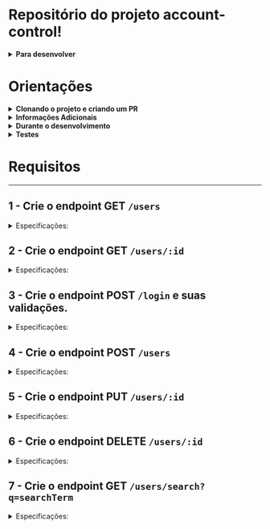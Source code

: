 # Repositório do projeto account-control!

<details>
  <summary><strong>Para desenvolver</strong></summary><br />

  Uma aplicação de cadastro usuarios em que será possível cadastrar, visualizar, pesquisar, editar e excluir informações. Para isso você deverá:
  1. Desenvolver uma API de um `CRUD` (**C**reate, **R**ead, **U**pdate e **D**elete);
  2. Desenvolver alguns endpoints que irão ler e escrever em um arquivo utilizando o módulo `fs`.

</details>

# Orientações

<details>
  <summary><strong>Clonando o projeto e criando um PR</strong></summary><br />

  1. Clone o repositório

  - `git clone git@github.com:UnifelDesenvolvimentoWeb/account-control.git`.
  - Entre na pasta do repositório que você acabou de clonar:
    - `account-control`

  2. Crie uma branch a partir da branch `master`

  - Verifique que você está na branch `master`
    - Exemplo: `git branch`
  - Se não estiver, mude para a branch `master`
    - Exemplo: `git checkout master`
  - Agora crie uma branch à qual você vai submeter os `commits` do seu projeto
    - Você deve criar uma branch no seguinte formato: `nome-de-usuario-nome-do-projeto`
    - Exemplo: `git checkout -b maria-account-control`

  3. Faça alguma alteração ou algum requisito e depois adicione as mudanças ao _stage_ do Git e faça um `commit`

  - Verifique que as mudanças ainda não estão no _stage_
    - Exemplo: `git status` (deve aparecer listada a pasta em vermelho)
  - Adicione o novo arquivo ao _stage_ do Git
    - Exemplo:
      - `git add .` (adicionando todas as mudanças - _que estavam em vermelho_ - ao stage do Git)
      - `git status` (deve aparecer listado o arquivo que foi adicionado em verde)
  - Faça o `commit` inicial
    - Exemplo:
      - `git commit -m 'iniciando o projeto account-control'` (fazendo o primeiro commit)
      - `git status` (deve aparecer uma mensagem tipo _nothing to commit_ )

  4. Adicione a sua branch com o novo `commit` ao repositório remoto

  - Usando o exemplo anterior: `git push -u origin maria-account-control`

  5. Crie um novo `Pull Request` _(PR)_

  - Vá até a página de _Pull Requests_ do [repositório no GitHub](https://github.com/UnifelDesenvolvimentoWeb/account-control)
  - Clique no botão verde _"New pull request"_
  - Clique na caixa de seleção _"Compare"_ e escolha a sua branch **com atenção**
  - Clique no botão verde _"Create pull request"_
  - Adicione uma descrição para o _Pull Request_ e clique no botão verde _"Create pull request"_
  - Volte até a [página de _Pull Requests_ do repositório](https://github.com/UnifelDesenvolvimentoWeb/account-control) e confira que o seu _Pull Request_ está criado

</details>

<details>
  <summary><strong>Informações Adicionais</strong></summary><br />
  
  > Instale as dependências com `npm install`

  > O arquivo `src/users.json` será utilizado como base para fazer as requisições da API. As operações de leitura e escrita dos requisitos devem ser feitas nesse arquivo usando os métodos da biblioteca `fs`.

  > Há um arquivo `src/index.js` no repositório. Não remova, nele, o seguinte trecho de código:


```javascript
    app.get('/', (_request, response) => {
      response.status(HTTP_OK_STATUS).send();
    });
```

> Você pode usar o comando `npm run restore` para restaurar o arquivo `src/users.json` para seu estado inicial.

</details>

<details>
  <summary><strong>Durante o desenvolvimento</strong></summary><br />

  - Faça `commits` das alterações que você fizer no código regularmente

  - Os comandos que você utilizará com mais frequência são:
    1. `git status` _(para verificar o que está em vermelho - fora do stage - e o que está em verde - no stage)_
    2. `git add` _(para adicionar arquivos ao stage do Git)_
    3. `git commit` _(para criar um commit com os arquivos que estão no stage do Git)_
    4. `git push -u nome-da-branch` _(para enviar o commit para o repositório remoto na primeira vez que fizer o `push` de uma nova branch)_
    5. `git push` _(para enviar o commit para o repositório remoto após o passo anterior)_

</details>

<details>
  <summary><strong>Testes</strong></summary><br />

  ### Executando todos os testes

  Para poder executar os testes, inicie sua aplicação com `npm run dev`, em seguida, basta executar o comando `npm test` e **todos** os seus testes serão executados.

  ### Executando um teste específico

  Para executar um teste expecífico, inicie sua aplicação com `npm run dev`, em seguida, basta executar o comando `npm test nome-do-teste`.

  Ex: Para executar o teste referente ao **01-getAll**, basta digitar `npm test 01`.

</details>

# Requisitos

---

## 1 - Crie o endpoint GET `/users`

<details>
<summary>Especificações:</summary><br />

<details>
  <summary>A requisição deve retornar o <code>status 200</code> e um array com todas usuários cadastradas. Exemplo: </summary><br />

```json
[
  {
    "id": 1,
    "name": "Cristina Oliveira",
    "email": "cristina.oliveira@example.com",
    "password": "12345678",
    "age": 25,
    "info": {
      "city": "Salvador",
      "phoneNumber": "(71) 73265-0285"
    },
    "accessDate": {
      "registrationDate": "2023-08-15T11:20:31.665Z",
      "lastAccess": "2024-04-18T02:15:25.665Z"
    }
  },
  {
    "id": 2,
    "name": "Amanda Ferraz",
    "email": "amanda.ferraz@example.com",
    "password": "12345678",
    "age": 31,
    "info": {
      "city": "Belo Horizonte",
      "phoneNumber": "(31) 7256-5521"
    },
    "accessDate": {
      "registrationDate": "2024-01-28T16:19:20.665Z",
      "lastAccess": "2024-04-21T18:21:15.665Z"
    }
  },
  //...
]
```
  
</details>

<details>
  <summary>Caso não exista nenhum usuário cadastrado a requisição deve retornar o <code>status 200</code> e um array vazio. Exemplo:</summary><br />

  ```json
  []
  ```
</details>

</details>

## 2 - Crie o endpoint GET `/users/:id`

<details>
 <summary>Especificações:</summary><br />
<details>
  <summary>A requisição deve retornar o <code>status 200</code> e um usuário com base no <code>id</code> da rota. Por exemplo, ao fazer uma requisição <code>/users/5</code>, a resposta deve ser:</summary><br />

  ```json
   {
    "id": 5,
    "name": "João Carlos",
    "email": "joão.carlos@example.com",
    "password": "12345678",
    "age": 38,
    "info": {
      "city": "Salvador",
      "phoneNumber": "(71) 7548-9655"
    },
    "accessDate": {
      "registrationDate": "2024-01-12T12:50:36.665Z",
      "lastAccess": "2024-04-21T12:20:41.665Z"
    }
  }
  ```
</details>


<details>
  <summary>Caso não seja encontrado um usuário com base no <code>id</code> da rota, a requisição deve retornar o <code>status 404</code> com o seguinte corpo:</summary><br />
  
  ```json
  {
    "message": "Usuário não encontrado"
  }
  ```
</details>

</details>

## 3 - Crie o endpoint POST `/login` e suas validações.

<details>
  <summary>Especificações:</summary><br />
<details>
  O endpoint deverá receber no corpo da requisição os campos `email` e `password`.

  Deverá ocorrer uma validação se a senha e email estão corretos de acordo com os usuários já cadastrados.

  Os campos recebidos pela requisição devem ser validados e, caso os valores sejam inválidos, o endpoint deve retornar o código de `status 400` com a respectiva mensagem de erro.

  <summary>As regras de validação são:</summary><br />

  - o campo `email` é obrigatório;
  - o campo `email` deve ter um email válido;
  - o campo `password` é obrigatório;
  - o campo `password` deve ter pelo menos 8 caracteres.

</details>

<details>
  <summary>O <strong>corpo da requisição</strong> deverá ter seguinte formato:</summary><br />

  ```json
  {
    "email": "email@email.com",
    "password": "12345678"
  }
  ```
</details>
  
<details>
  <summary>Validações:</summary><br />

 - Caso o campo `email` não seja passado ou esteja vazio, retorne um código de `status 400` com o seguinte corpo:

  ```json
  {
    "message": "O campo \"email\" é obrigatório"
  }
  ```

  - Caso o email passado não seja válido, retorne um código de `status 400` com o seguinte corpo:

  ```json
  {
    "message": "O \"email\" deve ter o formato \"email@email.com\""
  }
  ```

  - Caso o campo `password` não seja passado ou esteja vazio retorne um código de `status 400` com o seguinte corpo:

  ```json
  {
    "message": "O campo \"password\" é obrigatório"
  }
  ```

  - Caso a senha não tenha pelo menos 6 caracteres retorne um código de `status 400` com o seguinte corpo:

  ```json
  {
    "message": "O \"password\" deve ter pelo menos 8 caracteres"
  }
  ```

   - O endpoint deverá retornar um código de `status 401` com a mensagem "Email ou senha incorretos" caso o usuário não esteja nos registros ou infome email ou senha incorretos, retornando o seguinte corpo:

  ```json
  {
    "message": "Email ou senha incorretos"
  }
  ```
  
  - O endpoint deverá retornar um código de `status 200` com a mensagem "Login realizado com sucesso" e o seguinte corpo:

  ```json
  {
    "message": "Login realizado com sucesso"
  }
  ```
  
</details>

</details>

## 4 - Crie o endpoint POST `/users`

<details>
  <summary>Especificações:</summary><br />

<details>
<summary>O endpoint deve ser capaz de adicionar um novo usuário ao seu arquivo:</summary><br />

- O corpo da requisição deverá ter o seguinte formato:

  ```json
  {
    "name": "Josefa Bezerra",
    "email": "josefa.bezerra@example.com",
    "password": "12345678",
    "age": 62,
    "info": {
      "city": "Paulo Afonso",
      "phoneNumber": "(75) 7185-8565"
    },
  }
  ```
  </details>

  <details>

  <summary>Validações:</summary><br />
- O campo `name` deverá ter no mínimo 3 caracteres. Ele é obrigatório.

  - Caso o campo não seja passado ou esteja vazio retorne um código de `status 400`, com o seguinte corpo:

    ```json
    {
      "message": "O campo \"name\" é obrigatório"
    }
    ```

  - Caso o nome não tenha pelo menos 3 caracteres retorne um código de `status 400`, com o seguinte corpo:

    ```json
    {
      "message": "O \"name\" deve ter pelo menos 3 caracteres"
    }
    ```

- O campo `age` deverá ser um inteiro e apenas usuários maiores de idade (pelo menos `18 anos`) podem ser cadastrados. Ele é obrigatório.

  - Caso o campo não seja passado ou esteja vazio retorne um código de `status 400`, com o seguinte corpo:

    ```json
    {
      "message": "O campo \"age\" é obrigatório"
    }
    ```

  - Caso o usuário não tenha pelo menos 18 anos retorne `status 400`, com o seguinte corpo:

    ```json
    {
      "message": "O usuário deve ser maior de idade"
    }
    ```

  - O campo `info` deverá ser um objeto com as chaves `phoneNumber` e `city`:

  - O campo `info` é obrigatório.

    - Caso o campo não seja informado retorne `status 400`, com o seguinte corpo:

      ```json
      {
        "message": "O campo \"info\" é obrigatório"
      }
      ```
      
  - A chave `phoneNumber` é obrigatória.  

    - Caso a chave não seja informada ou esteja vazia retorne `status 400`, com o seguinte corpo:

      ```json
      {
        "message": "O campo \"phoneNumber\" é obrigatório"
      }
      ```

  - O campo `city` é obrigatório.  

    - Caso o campo não seja informado ou esteja vazio retorne `status 400`, com o seguinte corpo:

      ```json
      {
        "message": "O campo \"city\" é obrigatório"
      }
      ```
    </details>

  <details>

  <summary>Caso esteja tudo certo, retorne o `status 201` e o usuário cadastrado:</summary><br />
  
- O endpoint deve retornar o `status 201` e o usuário que foi cadastrado, Ex:

  ```json
  {
    "id": 8,
    "name": "Josefa Bezerra",
    "email": "josefa.bezerra@example.com",
    "password": "12345678",
    "age": 62,
    "info": {
      "city": "Paulo Afonso",
      "phoneNumber": "(75) 7185-8565"
    },
  }
  ```

</details>
</details>


## 5 - Crie o endpoint PUT `/users/:id`

<details>
  <summary>Especificações:</summary><br />

  <details>
  <summary>O endpoint deve ser capaz de editar um usuário com base no id da rota, sem alterar o id registrado.:</summary><br />

  - O corpo da requisição deverá ter o seguinte formato:

    ```json
    {
      "name": "Rebeca Maria",
      "email": "rebeca.maria@example.com",
      "password": "12345678",
      "age": 34,
      "info": {
        "city": "Salvador",
        "phoneNumber": "(75) 7185-8565"
      },
    }
    ```
    </details>

    <details>
     <summary>Validações:</summary><br />

  - O campo `name` deverá ter no mínimo 3 caracteres. Ele é obrigatório.

    - Caso o campo não seja passado ou esteja vazio retorne um código de `status 400`, com o seguinte corpo:

      ```json
      {
        "message": "O campo \"name\" é obrigatório"
      }
      ```

    - Caso o nome não tenha pelo menos 3 caracteres retorne um código de `status 400`, com o seguinte corpo:

      ```json
      {
        "message": "O \"name\" ter pelo menos 3 caracteres"
      }
      ```

  - O campo `age` deverá ser um inteiro e apenas usuários maiores de idade (pelo menos `18 anos`) podem ser cadastrados. Ele é obrigatório.

    - Caso o campo não seja passado ou esteja vazio retorne um código de `status 400`, com o seguinte corpo:

      ```json
      {
        "message": "O campo \"age\" é obrigatório"
      }
      ```

    - Caso o usuário não tenha pelo menos 18 anos retorne `status 400`, com o seguinte corpo:

      ```json
      {
        "message": "O usuário deve ser maior de idade"
      }
      ```

  - O campo `info` deverá ser um objeto com as chaves `phoneNumber` e `city`:

    - O campo `info` é obrigatório.

        - Caso o campo não seja informado retorne `status 400`, com o seguinte corpo:

          ```json
          {
            "message": "O campo \"info\" é obrigatório"
          }
          ```
        
    - A chave `phoneNumber` é obrigatória.  

      - Caso a chave não seja informada ou esteja vazia retorne `status 400`, com o seguinte corpo:

        ```json
        {
          "message": "O campo \"phoneNumber\" é obrigatório"
        }
        ```

    - O campo `city` é obrigatório.  

      - Caso o campo não seja informado ou esteja vazio retorne `status 400`, com o seguinte corpo:

        ```json
        {
          "message": "O campo \"city\" é obrigatório"
        }
        ```
    </details>

    <details>
     <summary> Caso esteja tudo certo, retorne o usuário editada:</summary><br />
    
    - O endpoint deve retornar o `status 200` e o usuário que foi editado, Ex:

      ```json
      {
        "id": 1,
        "name": "Rebeca Maria",
        "email": "rebeca.maria@example.com",
        "password": "12345678",
        "age": 34,
        "info": {
          "city": "Salvador",
          "phoneNumber": "(75) 7185-8565"
        },
      }
      ```
     
     - Os dados atualizados por meio do endpoint deve ser persistidos no arquivo `users.json`.
     </details>

</details>


## 6 - Crie o endpoint DELETE `/users/:id`

<details>
  <summary>Especificações:</summary><br />

  - O endpoint deve deletar um usuário com base no id da rota. Devendo retornar o `status 204`, sem conteúdo na resposta.

</details>
  
## 7 - Crie o endpoint GET `/users/search?q=searchTerm`

<details>
  <summary>Especificações:</summary><br />

  - O endpoint deve retornar um array de usuários que contenham em seu nome o termo pesquisado no queryParam da URL. Devendo retornar o `status 200`, com o seguinte corpo:

    ```
    /search?q=Jo
    ```

    ```json
    [
      {
        "id": 5,
        "name": "João Carlos",
        "email": "joão.carlos@example.com",
        "password": "12345678",
        "age": 38,
        "info": {
          "city": "Salvador",
          "phoneNumber": "(71) 7548-9655"
        },
        "accessDate": {
          "registrationDate": "2024-01-12T12:50:36.665Z",
          "lastAccess": "2024-04-21T12:20:41.665Z"
        }
      }
    ]
    ```

  - Caso `searchTerm` não seja informado ou esteja vazio, o endpoint deverá retornar um array com todos os usuários cadastrados, assim como no endpoint GET `/users`, com um `status 200`.

  - Caso nenhum usuário satisfaça a busca, o endpoint deve retornar o `status 200` e um array vazio.

  **Dica** é importante ter atenção se essa rota não entra em conflito com as outras, já que a ordem das rotas faz diferença na interpretação da aplicação

</details>
